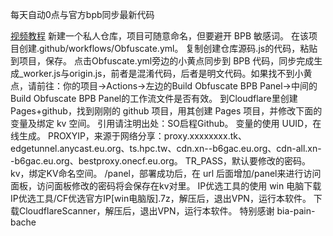 每天自动0点与官方bpb同步最新代码

<a href="https://youtu.be/sWy9gCBA5Lo" rel="nofollow">视频教程</a>
新建一个私人仓库，项目可随意命名，但要避开 BPB 敏感词。
在该项目创建.github/workflows/Obfuscate.yml。
复制创建仓库源码.js的代码，粘贴到项目，保存。
点击Obfuscate.yml旁边的小黄点同步到 BPB 代码，同步完成生成_worker.js与origin.js，前者是混淆代码，后者是明文代码。如果找不到小黄点，请前往：你的项目→Actions→左边的Build Obfuscate BPB Panel→中间的Build Obfuscate BPB Panel的工作流文件是否有效。
到Cloudflare里创建Pages+github，找到刚刚的 github 项目，用其创建 Pages 项目，并修改下面的变量及绑定 kv 空间。
引用请注明出处：SO启程Github。
变量的使用
UUID，在线生成。
PROXYIP，来源于网络分享：proxy.xxxxxxxx.tk、edgetunnel.anycast.eu.org、ts.hpc.tw、cdn.xn--b6gac.eu.org、cdn-all.xn--b6gac.eu.org、bestproxy.onecf.eu.org。
TR_PASS，默认要修改的密码。
kv，绑定KV命名空间。
/panel，部署成功后，在 url 后面增加/panel来进行访问面板，访问面板修改的密码将会保存在kv对里。
IP优选工具的使用
win 电脑下载IP优选工具/CF优选官方IP[win电脑版].7z，解压后，退出VPN，运行本软件。
下载CloudflareScanner，解压后，退出VPN，运行本软件。
特别感谢
bia-pain-bache
